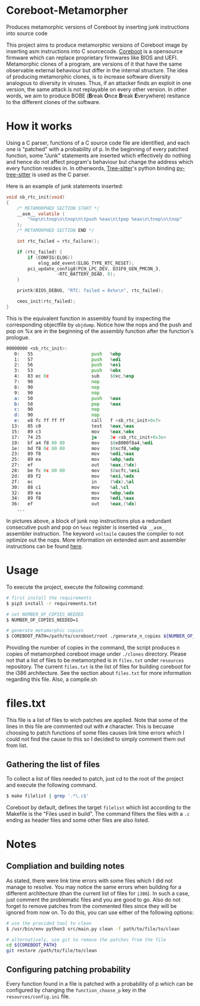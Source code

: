 # Coreboot-Metamorpher
Produces metamorphic versions of Coreboot by inserting junk instructions into source code

This project aims to produce metamorphic versions of Coreboot image by inserting asm instructions into C sourcecode. <a href="https://github.com/coreboot/coreboot">Coreboot</a> is a opensource firmware which can replace proprietary firmwares like BIOS and UEFI. Metamorphic clones of a program, are versions of it that have the same observable external behaviour but differ in the internal structure. The idea of producing metamorphic clones, is to increase software diversity analogous to diversity in viruses. Thus, if an attacker finds an exploit in one version, the same attack is not replayable on every other version. In other words, we aim to produce BOBE (**B**reak **O**nce **B**reak **E**verywhere) resitance to the different clones of the software.

# How it works

Using a C parser, functions of a C source code file are identified, and each one is "patched" with a probability of p. In the beginning of every patched function, some "Junk" statements are inserted which effectively do nothing and hence do not affect program's behaviour but change the address which every function resides in. In otherwords, 
<a href="https://tree-sitter.github.io/tree-sitter/">Tree-sitter</a>'s python binding <a href="https://github.com/tree-sitter/py-tree-sitter">py-tree-sitter</a> is used as the C parser. 


Here is an example of junk statements inserted:

```C
void sb_rtc_init(void)
{
    /* METAMORPHED SECTION START */
    __asm__ volatile (
        "nop\n\tnop\n\tnop\n\tpush %eax\n\tpop %eax\n\tnop\n\tnop"
    );
    /* METAMORPHED SECTION END */

	int rtc_failed = rtc_failure();

	if (rtc_failed) {
		if (CONFIG(ELOG))
			elog_add_event(ELOG_TYPE_RTC_RESET);
		pci_update_config8(PCH_LPC_DEV, D31F0_GEN_PMCON_3,
				   ~RTC_BATTERY_DEAD, 0);
	}

	printk(BIOS_DEBUG, "RTC: failed = 0x%x\n", rtc_failed);

	cmos_init(rtc_failed);
}

```

This is the equivalent function in assembly found by inspecting the corresponding objectfile by `objdump`. Notice how the nops and the push and pop on %x are in the beginning of the assembly function after the function's prologue.
```asm
00000000 <sb_rtc_init>:
   0:   55                      push   %ebp
   1:   57                      push   %edi
   2:   56                      push   %esi
   3:   53                      push   %ebx
   4:   83 ec 0c                sub    $0xc,%esp
   7:   90                      nop
   8:   90                      nop
   9:   90                      nop
   a:   50                      push   %eax
   b:   58                      pop    %eax
   c:   90                      nop
   d:   90                      nop
   e:   e8 fc ff ff ff          call   f <sb_rtc_init+0xf>
  13:   85 c0                   test   %eax,%eax
  15:   89 c3                   mov    %eax,%ebx
  17:   74 25                   je     3e <sb_rtc_init+0x3e>
  19:   bf a4 f8 00 80          mov    $0x8000f8a4,%edi
  1e:   bd f8 0c 00 00          mov    $0xcf8,%ebp
  23:   89 f8                   mov    %edi,%eax
  25:   89 ea                   mov    %ebp,%edx
  27:   ef                      out    %eax,(%dx)
  28:   be fc 0c 00 00          mov    $0xcfc,%esi
  2d:   89 f2                   mov    %esi,%edx
  2f:   ec                      in     (%dx),%al
  30:   88 c1                   mov    %al,%cl
  32:   89 ea                   mov    %ebp,%edx
  34:   89 f8                   mov    %edi,%eax
  36:   ef                      out    %eax,(%dx)
	...
```

In pictures above, a block of junk nop instructions plus a redundant consecutive push and pop on `%eax` register is inserted via `__asm__` assembler instruction. The keyword `voltaile` causes the compiler to not optimize out the nops. More information on extended asm and assembler instructions can be found <a href="https://gcc.gnu.org/onlinedocs/gcc/Extended-Asm.html">here</a>.


# Usage

To execute the project, execute the following command:


```bash
# first install the requirements
$ pip3 install -r requirements.txt

# set NUMBER_OF_COPIES_NEEDED
$ NUMBER_OF_COPIES_NEEDED=1

# generate metamorphic copies
$ COREBOOT_PATH=/path/to/coreboot/root ./generate_n_copies ${NUMBER_OF_COPIES_NEEDED}
```
Providing the number of copies in the command, the script produces n copies of metamorphed coreboot image under `./clones` directory. Please not that a list of files to be metamorphed is in `files.txt` under `resources` repository. The current `files.txt` is the list of files for building coreboot for the i386 architecture. See the section about `files.txt` for more information regarding this file. Also, a compile.sh


# files.txt

This file is a list of files to wich patches are applied. Note that some of the lines in this file are commented out with `#` character. This is becuase choosing to patch functions of some files causes link time errors which I could not find the cause to this so I decided to simply comment them out from list. 

## Gathering the list of files

To collect a list of files needed to patch, just cd to the root of the project and execute the following command.

```bash
$ make filelist | grep '.*\.c$'
```

Coreboot by default, defines the target `filelist` which list according to the Makefile is the "Files used in build". The command filters the files with a `.c` ending as header files and some other files are also listed.


# Notes

## Compliation and building notes
As stated, there were link time errors with some files which I did not manage to resolve. You may notice the same errors when building for a different architecture (than the current list of files for `i386`). In such a case, just comment the problematic files and you are good to go. Also do not forget to remove patches from the commented files since they will be ignored from now on. To do this, you can use either of the following options:

```bash
# use the provided tool to clean
$ /usr/bin/env python3 src/main.py clean -f path/to/file/to/clean

# alternatively, use git to remove the patches from the file
cd ${COREBOOT_PATH}
git restore /path/to/file/to/clean
```

## Configuring patching probability
Every function found in a file is patched with a probability of p which can be configured by changing the `function_choose_p` key in the `resources/config.ini` file.
